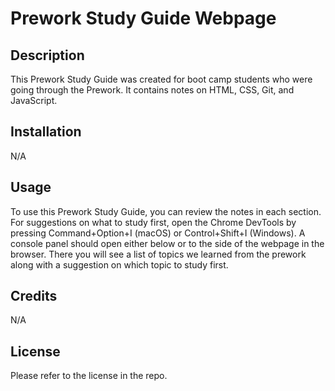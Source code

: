 # Prework Study Guide Webpage

## Description

This Prework Study Guide was created for boot camp students who were going through the Prework. It contains notes on HTML, CSS, Git, and JavaScript.

## Installation

N/A

## Usage

To use this Prework Study Guide, you can review the notes in each section. For suggestions on what to study first, open the Chrome DevTools by pressing Command+Option+I (macOS) or Control+Shift+I (Windows). A console panel should open either below or to the side of the webpage in the browser. There you will see a list of topics we learned from the prework along with a suggestion on which topic to study first.

## Credits

N/A

## License

Please refer to the license in the repo.